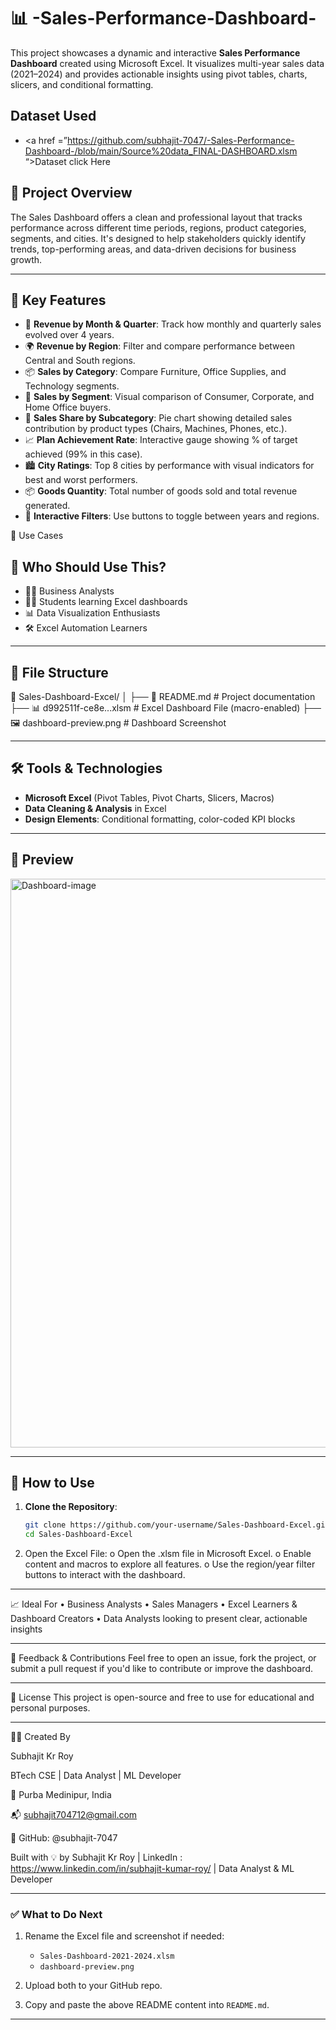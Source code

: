 # 📊 -Sales-Performance-Dashboard-
This project showcases a dynamic and interactive **Sales Performance Dashboard** created using Microsoft Excel. It visualizes multi-year sales data (2021–2024) and provides actionable insights using pivot tables, charts, slicers, and conditional formatting.



## Dataset Used
-	<a href =”https://github.com/subhajit-7047/-Sales-Performance-Dashboard-/blob/main/Source%20data_FINAL-DASHBOARD.xlsm “>Dataset click Here</a>


## 📌 Project Overview

The Sales Dashboard offers a clean and professional layout that tracks performance across different time periods, regions, product categories, segments, and cities. It's designed to help stakeholders quickly identify trends, top-performing areas, and data-driven decisions for business growth.

---

## 🎯 Key Features

- 📅 **Revenue by Month & Quarter**: Track how monthly and quarterly sales evolved over 4 years.
- 🌍 **Revenue by Region**: Filter and compare performance between Central and South regions.
- 📦 **Sales by Category**: Compare Furniture, Office Supplies, and Technology segments.
- 👤 **Sales by Segment**: Visual comparison of Consumer, Corporate, and Home Office buyers.
- 🍕 **Sales Share by Subcategory**: Pie chart showing detailed sales contribution by product types (Chairs, Machines, Phones, etc.).
- 📈 **Plan Achievement Rate**: Interactive gauge showing % of target achieved (99% in this case).
- 🏙 **City Ratings**: Top 8 cities by performance with visual indicators for best and worst performers.
- 📦 **Goods Quantity**: Total number of goods sold and total revenue generated.
- 🔘 **Interactive Filters**: Use buttons to toggle between years and regions.


🧪 Use Cases
## 🎯 Who Should Use This?
- 🧑‍💼 Business Analysts
- 🧑‍🎓 Students learning Excel dashboards
- 📊 Data Visualization Enthusiasts
- 🛠 Excel Automation Learners

---

## 📂 File Structure

📁 Sales-Dashboard-Excel/
│
├── 📄 README.md # Project documentation
├── 📊 d992511f-ce8e...xlsm # Excel Dashboard File (macro-enabled)
├── 🖼️ dashboard-preview.png # Dashboard Screenshot

---

## 🛠️ Tools & Technologies

- **Microsoft Excel** (Pivot Tables, Pivot Charts, Slicers, Macros)
- **Data Cleaning & Analysis** in Excel
- **Design Elements**: Conditional formatting, color-coded KPI blocks

---

## 📸 Preview

<img width="1919" height="910" alt="Dashboard-image" src="https://github.com/user-attachments/assets/ab3500c1-832e-4844-a88b-a7bcb5a7c0e3" />



---

## 🏁 How to Use

1. **Clone the Repository**:
   ```bash
   git clone https://github.com/your-username/Sales-Dashboard-Excel.git
   cd Sales-Dashboard-Excel
2.	Open the Excel File:
o	Open the .xlsm file in Microsoft Excel.
o	Enable content and macros to explore all features.
o	Use the region/year filter buttons to interact with the dashboard.
________________________________________
📈 Ideal For
•	Business Analysts
•	Sales Managers
•	Excel Learners & Dashboard Creators
•	Data Analysts looking to present clear, actionable insights
________________________________________
📮 Feedback & Contributions
Feel free to open an issue, fork the project, or submit a pull request if you'd like to contribute or improve the dashboard.
________________________________________
📜 License
This project is open-source and free to use for educational and personal purposes.
________________________________________

👨‍💻 Created By

Subhajit Kr Roy

BTech CSE | Data Analyst | ML Developer

📍 Purba Medinipur, India

📬 subhajit704712@gmail.com

🔗 GitHub: @subhajit-7047

Built with 💡 by Subhajit Kr Roy | LinkedIn : https://www.linkedin.com/in/subhajit-kumar-roy/ | Data Analyst & ML Developer

---

### ✅ What to Do Next

1. Rename the Excel file and screenshot if needed:
   - `Sales-Dashboard-2021-2024.xlsm`
   - `dashboard-preview.png`

2. Upload both to your GitHub repo.

3. Copy and paste the above README content into `README.md`.

---



